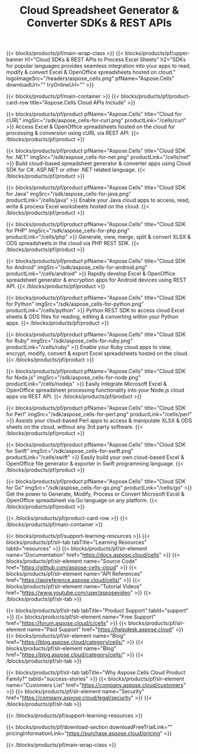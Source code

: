 ﻿---
title: Cloud Spreadsheet Generator & Converter SDKs & REST APIs 
description: SDKs for popular languages provides seamless integration into your apps to read, modify & convert Excel & OpenOffice spreadsheets hosted on cloud 
weight: 10
url: /family
---

{{< blocks/products/pf/main-wrap-class >}}
{{< blocks/products/pf/upper-banner h1="Cloud SDKs & REST APIs to Process Excel Sheets" h2="SDKs for popular languages provides seamless integration into your apps to read, modify & convert Excel & OpenOffice spreadsheets hosted on cloud." logoImageSrc="/headers/aspose_cells.png" pfName="Aspose.Cells" downloadUrl="" tryOnlineUrl="" >}}

{{< blocks/products/pf/main-container >}}
{{< blocks/products/pf/product-card-row title="Aspose.Cells Cloud APIs Include" >}}

{{< blocks/products/pf/product pfName="Aspose.Cells" title="Cloud for cURL" imgSrc="/sdk/aspose_cells-for-curl.png" productLink="/cells/curl" >}}
Access Excel & OpenOffice spreadsheets hosted on the cloud for processing & conversion using cURL via REST API.
{{< /blocks/products/pf/product >}}

{{< blocks/products/pf/product pfName="Aspose.Cells" title="Cloud SDK for .NET" imgSrc="/sdk/aspose_cells-for-net.png" productLink="/cells/net" >}}
Build cloud-based spreadsheet generator & converter apps using Cloud SDK for C#, ASP.NET or other .NET related language.
{{< /blocks/products/pf/product >}}

{{< blocks/products/pf/product pfName="Aspose.Cells" title="Cloud SDK for Java" imgSrc="/sdk/aspose_cells-for-java.png" productLink="/cells/java" >}}
Enable your Java cloud apps to access, read, write & process Excel worksheets hosted on the cloud.
{{< /blocks/products/pf/product >}}

{{< blocks/products/pf/product pfName="Aspose.Cells" title="Cloud SDK for PHP" imgSrc="/sdk/aspose_cells-for-php.png" productLink="/cells/php" >}}
Generate, view, merge, split & convert XLSX & ODS spreadsheets in the cloud via PHP REST SDK.
{{< /blocks/products/pf/product >}}

{{< blocks/products/pf/product pfName="Aspose.Cells" title="Cloud SDK for Android" imgSrc="/sdk/aspose_cells-for-android.png" productLink="/cells/android" >}}
Rapidly develop Excel & OpenOffice spreadsheet generator & encryption apps for Android devices using REST API.
{{< /blocks/products/pf/product >}}

{{< blocks/products/pf/product pfName="Aspose.Cells" title="Cloud SDK for Python" imgSrc="/sdk/aspose_cells-for-python.png" productLink="/cells/python" >}}
Python REST SDK to access cloud Excel sheets & ODS files for reading, editing & converting within your Python apps.
{{< /blocks/products/pf/product >}}

{{< blocks/products/pf/product pfName="Aspose.Cells" title="Cloud SDK for Ruby" imgSrc="/sdk/aspose_cells-for-ruby.png" productLink="/cells/ruby" >}}
Enable your Ruby cloud apps to view, encrypt, modify, convert & export Excel spreadsheets hosted on the cloud.
{{< /blocks/products/pf/product >}}

{{< blocks/products/pf/product pfName="Aspose.Cells" title="Cloud SDK for Node.js" imgSrc="/sdk/aspose_cells-for-node.png" productLink="/cells/nodejs" >}}
Easily integrate Microsoft Excel & OpenOffice spreadsheet processing functionality into your Node.js cloud apps via REST API.
{{< /blocks/products/pf/product >}}

{{< blocks/products/pf/product pfName="Aspose.Cells" title="Cloud SDK for Perl" imgSrc="/sdk/aspose_cells-for-perl.png" productLink="/cells/perl" >}}
Assists your cloud-based Perl apps to access & manipulate XLSX & ODS sheets on the cloud, without any 3rd party software.
{{< /blocks/products/pf/product >}}

{{< blocks/products/pf/product pfName="Aspose.Cells" title="Cloud SDK for Swift" imgSrc="/sdk/aspose_cells-for-swift.png" productLink="/cells/swift" >}}
Easily build your own cloud-based Excel & OpenOffice file generator & exporter in Swift programming language.
{{< /blocks/products/pf/product >}}

{{< blocks/products/pf/product pfName="Aspose.Cells" title="Cloud SDK for Go" imgSrc="/sdk/aspose_cells-for-go.png" productLink="/cells/go" >}}
Get the power to Generate, Modify, Process or Convert Microsoft Excel & OpenOffice spreadsheet via Go language on any platform.
{{< /blocks/products/pf/product >}}

{{< /blocks/products/pf/product-card-row >}}
{{< /blocks/products/pf/main-container >}}

{{< blocks/products/pf/support-learning-resources >}}
{{< blocks/products/pf/slr-tab tabTitle="Learning Resources" tabId="resources" >}}
{{< blocks/products/pf/slr-element name="Documentation" href="https://docs.aspose.cloud/cells" >}}
{{< blocks/products/pf/slr-element name="Source Code" href="https://github.com/aspose-cells-cloud" >}}
{{< blocks/products/pf/slr-element name="API References" href="https://apireference.aspose.cloud/cells/" >}}
{{< blocks/products/pf/slr-element name="Tutorial Videos" href="https://www.youtube.com/user/asposevideo" >}}
{{< /blocks/products/pf/slr-tab >}}

{{< blocks/products/pf/slr-tab tabTitle="Product Support" tabId="support" >}}
{{< blocks/products/pf/slr-element name="Free Support" href="https://forum.aspose.cloud/c/cells" >}}
{{< blocks/products/pf/slr-element name="Paid Support" href="https://helpdesk.aspose.cloud" >}}
{{< blocks/products/pf/slr-element name="Blog" href="https://blog.aspose.cloud/category/cells/" >}}
{{< blocks/products/pf/slr-element name="Blog" href="https://blog.aspose.cloud/category/cells/" >}}
{{< /blocks/products/pf/slr-tab >}}

{{< blocks/products/pf/slr-tab tabTitle="Why Aspose.Cells Cloud Product Family?" tabId="success-stories" >}}
{{< blocks/products/pf/slr-element name="Customers List" href="https://company.aspose.cloud/customers" >}}
{{< blocks/products/pf/slr-element name="Security" href="https://company.aspose.cloud/legal/security" >}}
{{< /blocks/products/pf/slr-tab >}}

{{< /blocks/products/pf/support-learning-resources >}}

{{< blocks/products/pf/download-section downloadFreeTrialLink="" pricingInformationLink="https://purchase.aspose.cloud/pricing" >}}

{{< /blocks/products/pf/main-wrap-class >}}
